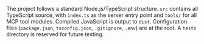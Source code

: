 The project follows a standard Node.js/TypeScript structure. `src` contains all TypeScript source, with `index.ts` as the server entry point and `tools/` for all MCP tool modules. Compiled JavaScript is output to `dist`. Configuration files (`package.json`, `tsconfig.json`, `.gitignore`, `.env`) are at the root. A `tests` directory is reserved for future testing.